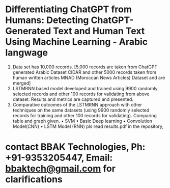 # Differentiating ChatGPT from Humans: Detecting ChatGPT-Generated Text and Human Text Using Machine Learning - Arabic langwage

1.	Data set has 10,000 records. [5,000 records are taken from ChatGPT generated Arabic Dataset CIDAR  and other 5000 records taken from human written articles MNAD (Moroccan News Articles) Dataset  and are merged]
2.	LSTMRNN based model developed and trained using 9900 randomly selected records and other 100 records for validating from above dataset.  Results and metrics are captured and presented. 
3.	Comparative outcomes of the LSTMRNN approach with other techniques on the same datasets (using 9900 randomly selected records for training and other 100 records for validating). Comparing table and graph given.
•	SVM
•	Basic Deep learning
•	Convolution Model(CNN)
•	LSTM Model  (RNN)
pls read results.pdf in the repository,
# contact BBAK Technologies, Ph: +91-9353205447, Email: bbaktech@gmail.com for clarifications
